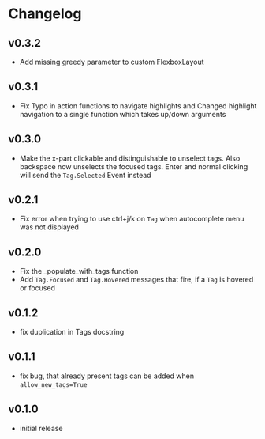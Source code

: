 # Changelog

## v0.3.2
- Add missing greedy parameter to custom FlexboxLayout

## v0.3.1
- Fix Typo in action functions to navigate highlights and
Changed highlight navigation to a single function which takes up/down arguments

## v0.3.0
- Make the x-part clickable and distinguishable to unselect tags.
Also backspace now unselects the focused tags. Enter and normal clicking will send
the `Tag.Selected` Event instead

## v0.2.1
- Fix error when trying to use ctrl+j/k on `Tag` when autocomplete menu was not displayed

## v0.2.0
- Fix the _populate_with_tags function
- Add `Tag.Focused` and `Tag.Hovered` messages that fire, if a `Tag` is hovered or focused

## v0.1.2
- fix duplication in Tags docstring

## v0.1.1
- fix bug, that already present tags can be added when `allow_new_tags=True`

## v0.1.0
- initial release
